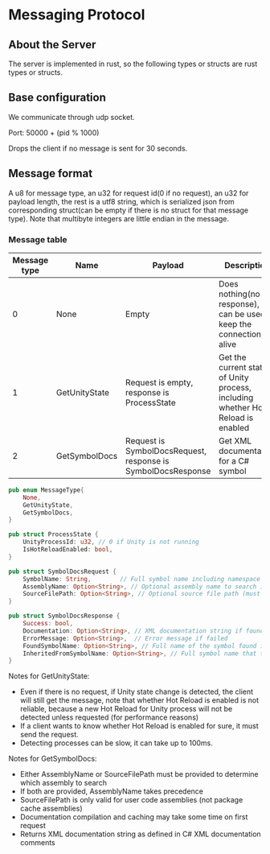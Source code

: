 # Messaging Protocol

## About the Server
The server is implemented in rust, so the following types or structs are rust types or structs.

## Base configuration
We communicate through udp socket.

Port: 50000 + (pid % 1000)

Drops the client if no message is sent for 30 seconds.

## Message format
A u8 for message type, an u32 for request id(0 if no request), an u32 for payload length, the rest is a utf8 string, which is serialized json from corresponding struct(can be empty if there is no struct for that message type). Note that multibyte integers are little endian in the message.

### Message table
| Message type | Name | Payload | Description |
| --- | --- | --- | --- |
| 0 | None | Empty | Does nothing(no response), but can be used to keep the connection alive |
| 1 | GetUnityState | Request is empty, response is ProcessState | Get the current state of Unity process, including whether Hot Reload is enabled |
| 2 | GetSymbolDocs | Request is SymbolDocsRequest, response is SymbolDocsResponse | Get XML documentation for a C# symbol |

``` rust
pub enum MessageType{
    None,
    GetUnityState,
    GetSymbolDocs,
}

pub struct ProcessState {
    UnityProcessId: u32, // 0 if Unity is not running
    IsHotReloadEnabled: bool,
}

pub struct SymbolDocsRequest {
    SymbolName: String,        // Full symbol name including namespace and type
    AssemblyName: Option<String>, // Optional assembly name to search in
    SourceFilePath: Option<String>, // Optional source file path (must be from user code)
}

pub struct SymbolDocsResponse {
    Success: bool,
    Documentation: Option<String>, // XML documentation string if found
    ErrorMessage: Option<String>,  // Error message if failed
    FoundSymbolName: Option<String>, // Full name of the symbol found in docs assembly
    InheritedFromSymbolName: Option<String>, // Full symbol name that the doc is inherited from
}
```

Notes for GetUnityState:
- Even if there is no request, if Unity state change is detected, the client will still get the message, note that whether Hot Reload is enabled is not reliable, because a new Hot Reload for Unity process will not be detected unless requested (for performance reasons)
- If a client wants to know whether Hot Reload is enabled for sure, it must send the request.
- Detecting processes can be slow, it can take up to 100ms.

Notes for GetSymbolDocs:
- Either AssemblyName or SourceFilePath must be provided to determine which assembly to search
- If both are provided, AssemblyName takes precedence
- SourceFilePath is only valid for user code assemblies (not package cache assemblies)
- Documentation compilation and caching may take some time on first request
- Returns XML documentation string as defined in C# XML documentation comments
